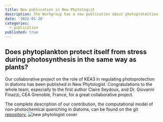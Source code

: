 ```yaml
---
title: New publication in New Phytologist
description: The Workgroup has a new publication about photoprotection in diatoms
date: '2022-01-28'
categories:
  - publication
published: true
---
```


## Does phytoplankton protect itself from stress during photosynthesis in the same way as plants?
Our collaborative project on the role of KEA3 in regulating photoprotection in diatoms has been published in New Phytologist. Congratulations to the whole team, especially to the first author Claire Seydoux, and Dr. Giovanni Finazzi, CEA Grenoble, France, for a great collaborative project.

The complete description of our contribution, the computational model of non-photochemical quenching in diatoms, can be found on the git [repository.](https://gitlab.com/matuszynska/npq-diatoms2020)
![new phytologist cover ](/news/diatom-pub-pic.jpeg)
